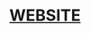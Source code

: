 <div align="center">
 <a href="https://gamingoninsulin.github.io/Project-Cluster/">
  <h1>WEBSITE</h1>  
 </a>
</div>
